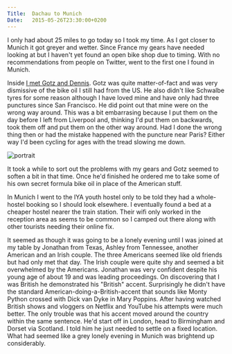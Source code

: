 ```yaml
---
Title:	Dachau to Munich
Date:	2015-05-26T23:30:00+0200
---
```


I only had about 25 miles to go today so I took my time. As I got closer to Munich it got greyer and wetter. Since France my gears have needed looking at but I haven't yet found an open bike shop due to timing. With no recommendations from people on Twitter, went to the first one I found in Munich. 

Inside [I met Gotz and Dennis](https://twitter.com/RTWbike/status/603228923598602242). Gotz was quite matter-of-fact and was very dismissive of the bike oil I still had from the US. He also didn't like Schwalbe tyres for some reason although I have loved mine and have only had three punctures since San Francisco. He did point out that mine were on the wrong way around. This was a bit embarrasing because I put them on the day before I left from Liverpool and, thinking I'd put them on backwards, took them off and put them on the other way around. Had I done the wrong thing then or had the mistake happened with the puncture near Paris? Either way I'd been cycling for ages with the tread slowing me down.

![portrait](https://pbs.twimg.com/media/CF8ZJG4UgAAzf-i.jpg "Gotz and Dennis")

It took a while to sort out the problems with my gears and Gotz seemed to soften a bit in that time. Once he'd finished he ordered me to take some of his own secret formula bike oil in place of the American stuff.

In Munich I went to the IYA youth hostel only to be told they had a whole-hostel booking so I should look elsewhere. I eventually found a bed at a cheaper hostel nearer the train station. Their wifi only worked in the reception area as seems to be common so I camped out there along with other tourists needing their online fix. 

It seemed as though it was going to be a lonely evening until I was joined at my table by Jonathan from Texas, Ashley from Tennessee, another American and an Irish couple. The three Americans seemed like old friends but had only met that day. The Irish couple were quite shy and seemed a bit overwhelmed by the Americans. Jonathan was very confident despite his young age of about 19 and was leading proceedings. On discovering that I was British he demonstrated his "British" accent. Surprisingly he didn't have the standard American-doing-a-British-accent that sounds like Monty Python crossed with Dick van Dyke in Mary Poppins. After having watched British shows and vloggers on Netflix and YouTube his attempts were much better. The only trouble was that his accent moved around the country within the same sentence. He'd start off in London, head to Birmingham and Dorset via Scotland. I told him he just needed to settle on a fixed location. What had seemed like a grey lonely evening in Munich was brightend up considerably.